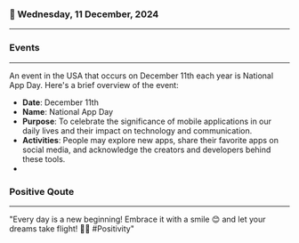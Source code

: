 ### 📅 Wednesday, 11 December, 2024
------
### Events
------
An event in the USA that occurs on December 11th each year is National App Day. Here's a brief overview of the event:

- **Date**: December 11th
- **Name**: National App Day
- **Purpose**: To celebrate the significance of mobile applications in our daily lives and their impact on technology and communication.
- **Activities**: People may explore new apps, share their favorite apps on social media, and acknowledge the creators and developers behind these tools.
-
### Positive Qoute
------
"Every day is a new beginning! Embrace it with a smile 😊 and let your dreams take flight! 🌟🚀 #Positivity"
